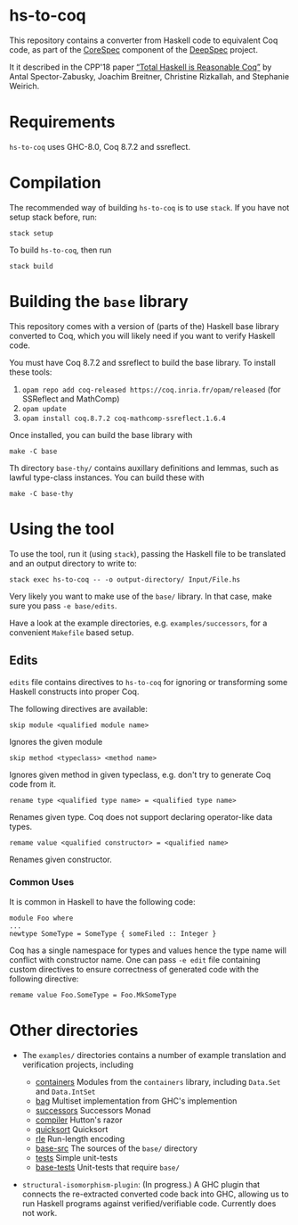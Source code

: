 # hs-to-coq

This repository contains a converter from Haskell code to equivalent Coq code,
as part of the [CoreSpec] component of the [DeepSpec] project.

It it described in the CPP'18 paper [“Total Haskell is Reasonable Coq”](https://arxiv.org/abs/1711.09286) by
Antal Spector-Zabusky, Joachim Breitner, Christine Rizkallah, and Stephanie Weirich.

# Requirements

`hs-to-coq` uses GHC-8.0, Coq 8.7.2 and ssreflect.

# Compilation

The recommended way of building `hs-to-coq` is to use `stack`. If you have not
setup stack before, run:

    stack setup

To build `hs-to-coq`, then run

    stack build

# Building the `base` library

This repository comes with a version of (parts of the) Haskell base library
converted to Coq, which you will likely need if you want to verify Haskell
code.

You must have Coq 8.7.2 and ssreflect to build the base library. To install
these tools:

  1. `opam repo add coq-released https://coq.inria.fr/opam/released` (for
     SSReflect and MathComp)
  2. `opam update`
  3. `opam install coq.8.7.2 coq-mathcomp-ssreflect.1.6.4`

Once installed, you can build the base library with

    make -C base

Th directory `base-thy/` contains auxillary definitions and lemmas, such as
lawful type-class instances. You can build these with

    make -C base-thy

# Using the tool

To use the tool, run it (using `stack`), passing the Haskell file to be
translated and an output directory to write to:

    stack exec hs-to-coq -- -o output-directory/ Input/File.hs

Very likely you want to make use of the `base/` library. In that case, make
sure you pass `-e base/edits`.

Have a look at the example directories, e.g. `examples/successors`, for a
convenient `Makefile` based setup.

## Edits

`edits` file contains directives to `hs-to-coq` for ignoring or
transforming some Haskell constructs into proper Coq.

The following directives are available:

```
skip module <qualified module name>
```

Ignores the given module

```
skip method <typeclass> <method name>
```

Ignores given method in given typeclass, e.g. don't try to generate
Coq code from it.

```
rename type <qualified type name> = <qualified type name>
```

Renames given type. Coq does not support declaring operator-like data
types.

```
remame value <qualified constructor> = <qualified name>
```

Renames given constructor.

### Common Uses

It is common in Haskell to have the following code:

```
module Foo where
...
newtype SomeType = SomeType { someFiled :: Integer }
```

Coq has a single namespace for types and values hence the type name
will conflict with constructor name. One can pass `-e edit` file
containing custom directives to ensure correctness of generated code
with the following directive:

```
remame value Foo.SomeType = Foo.MkSomeType
```


# Other directories

* The `examples/` directories contains a number of example translation and
  verification projects, including

  * [containers](examples/containers) Modules from the `containers` library, 
	including `Data.Set` and `Data.IntSet`
  * [bag](examples/bag) Multiset implementation from GHC's implemention
  * [successors](examples/successors) Successors Monad
  * [compiler](examples/compiler) Hutton's razor
  * [quicksort](examples/quicksort) Quicksort
  * [rle](examples/rle) Run-length encoding
  * [base-src](examples/base-src) The sources of the `base/` directory
  * [tests](examples/tests) Simple unit-tests
  * [base-tests](examples/base-tests) Unit-tests that require `base/` 
  
* `structural-isomorphism-plugin`: (In progress.)  A GHC plugin that connects
   the re-extracted converted code back into GHC, allowing us to run Haskell
   programs against verified/verifiable code.  Currently does not work.


[CoreSpec]: https://deepspec.org/entry/Project/Haskell+CoreSpec
[DeepSpec]: http://www.deepspec.org/
